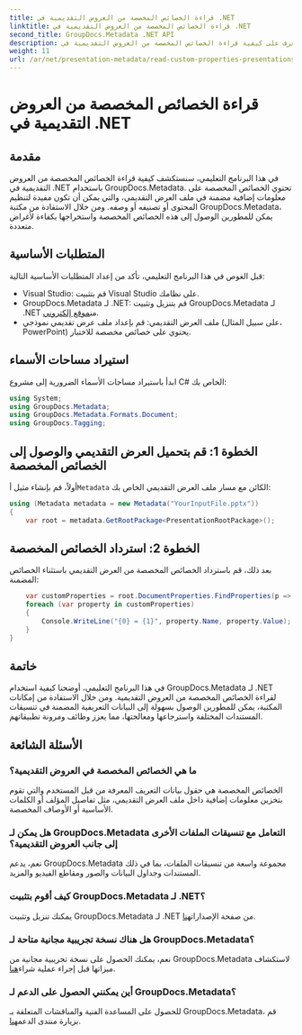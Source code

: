 ```yaml
---
title: قراءة الخصائص المخصصة من العروض التقديمية في .NET
linktitle: قراءة الخصائص المخصصة من العروض التقديمية في .NET
second_title: GroupDocs.Metadata .NET API
description: تعرف على كيفية قراءة الخصائص المخصصة من العروض التقديمية في .NET باستخدام GroupDocs.Metadata. الوصول إلى البيانات الوصفية واسترجاعها بكفاءة.
weight: 11
url: /ar/net/presentation-metadata/read-custom-properties-presentations/
---
```


# قراءة الخصائص المخصصة من العروض التقديمية في .NET

## مقدمة
في هذا البرنامج التعليمي، سنستكشف كيفية قراءة الخصائص المخصصة من العروض التقديمية في .NET باستخدام GroupDocs.Metadata. تحتوي الخصائص المخصصة على معلومات إضافية مضمنة في ملف العرض التقديمي، والتي يمكن أن تكون مفيدة لتنظيم المحتوى أو تصنيفه أو وصفه. ومن خلال الاستفادة من مكتبة GroupDocs.Metadata، يمكن للمطورين الوصول إلى هذه الخصائص المخصصة واستخراجها بكفاءة لأغراض متعددة.
## المتطلبات الأساسية
قبل الغوص في هذا البرنامج التعليمي، تأكد من إعداد المتطلبات الأساسية التالية:
- Visual Studio: قم بتثبيت Visual Studio على نظامك.
-  GroupDocs.Metadata لـ .NET: قم بتنزيل وتثبيت GroupDocs.Metadata لـ .NET من[موقع إلكتروني](https://releases.groupdocs.com/metadata/net/).
- ملف العرض التقديمي: قم بإعداد ملف عرض تقديمي نموذجي (على سبيل المثال، PowerPoint) يحتوي على خصائص مخصصة للاختبار.

## استيراد مساحات الأسماء
ابدأ باستيراد مساحات الأسماء الضرورية إلى مشروع C# الخاص بك:
```csharp
using System;
using GroupDocs.Metadata;
using GroupDocs.Metadata.Formats.Document;
using GroupDocs.Tagging;
```
## الخطوة 1: قم بتحميل العرض التقديمي والوصول إلى الخصائص المخصصة
 أولاً، قم بإنشاء مثيل أ`Metadata` الكائن مع مسار ملف العرض التقديمي الخاص بك:
```csharp
using (Metadata metadata = new Metadata("YourInputFile.pptx"))
{
    var root = metadata.GetRootPackage<PresentationRootPackage>();
```
## الخطوة 2: استرداد الخصائص المخصصة
بعد ذلك، قم باسترداد الخصائص المخصصة من العرض التقديمي باستثناء الخصائص المضمنة:
```csharp
    var customProperties = root.DocumentProperties.FindProperties(p => !p.Tags.Contains(Tags.Document.BuiltIn));
    foreach (var property in customProperties)
    {
        Console.WriteLine("{0} = {1}", property.Name, property.Value);
    }
}
```

## خاتمة
في هذا البرنامج التعليمي، أوضحنا كيفية استخدام GroupDocs.Metadata لـ .NET لقراءة الخصائص المخصصة من العروض التقديمية. ومن خلال الاستفادة من إمكانات المكتبة، يمكن للمطورين الوصول بسهولة إلى البيانات التعريفية المضمنة في تنسيقات المستندات المختلفة واسترجاعها ومعالجتها، مما يعزز وظائف ومرونة تطبيقاتهم.

## الأسئلة الشائعة
### ما هي الخصائص المخصصة في العروض التقديمية؟
الخصائص المخصصة هي حقول بيانات التعريف المعرفة من قبل المستخدم والتي تقوم بتخزين معلومات إضافية داخل ملف العرض التقديمي، مثل تفاصيل المؤلف أو الكلمات الأساسية أو الأوصاف المخصصة.
### هل يمكن لـ GroupDocs.Metadata التعامل مع تنسيقات الملفات الأخرى إلى جانب العروض التقديمية؟
نعم، يدعم GroupDocs.Metadata مجموعة واسعة من تنسيقات الملفات، بما في ذلك المستندات وجداول البيانات والصور ومقاطع الفيديو والمزيد.
### كيف أقوم بتثبيت GroupDocs.Metadata لـ .NET؟
 يمكنك تنزيل وتثبيت GroupDocs.Metadata لـ .NET من صفحة الإصدارات[هنا](https://releases.groupdocs.com/metadata/net/).
### هل هناك نسخة تجريبية مجانية متاحة لـ GroupDocs.Metadata؟
 نعم، يمكنك الحصول على نسخة تجريبية مجانية من GroupDocs.Metadata لاستكشاف ميزاتها قبل إجراء عملية شراء[هنا](https://releases.groupdocs.com/).
### أين يمكنني الحصول على الدعم لـ GroupDocs.Metadata؟
 للحصول على المساعدة الفنية والمناقشات المتعلقة بـ GroupDocs.Metadata، قم بزيارة منتدى الدعم[هنا](https://forum.groupdocs.com/c/metadata/14).